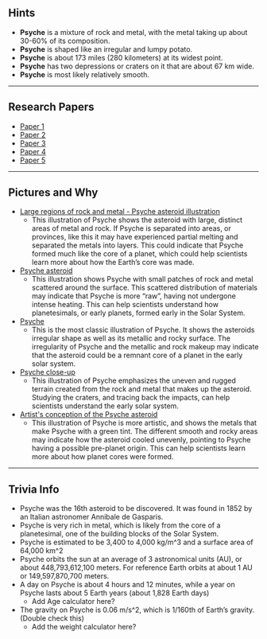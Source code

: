 ## Hints

- **Psyche** is a mixture of rock and metal, with the metal taking up about 30-60% of its composition.
- **Psyche** is shaped like an irregular and lumpy potato.
- **Psyche** is about 173 miles (280 kilometers) at its widest point.
- **Psyche** has two depressions or craters on it that are about 67 km wide.
- **Psyche** is most likely relatively smooth.

---

## Research Papers

- [Paper 1](https://drive.google.com/file/d/1qYrzBaOg2HEFOOoFZNPTfTWzif-Z6Pqf/view?usp=sharing)
- [Paper 2](https://drive.google.com/file/d/1Tdev5Hs9UMGVqa39lWDOvxuTG8B91RCe/view?usp=sharing)
- [Paper 3](https://drive.google.com/file/d/1mXbZoDNDw9NaSCJOAWnLXfiuaLANeiMV/view?usp=sharing)
- [Paper 4](https://drive.google.com/file/d/1dbd3de7FrVF2__CuEdQkx2DeOlQbR20_/view?usp=sharing)
- [Paper 5](https://drive.google.com/file/d/1ov35GPrwLU681KTuzZX-pUo-hMGDIIQP/view?usp=sharing)

---

## Pictures and Why

- [Large regions of rock and metal - Psyche asteroid illustration](https://psyche.asu.edu/gallery/large-regions-of-rock-and-metal-psyche-asteroid-illustration/)
  - This illustration of Psyche shows the asteroid with large, distinct areas of metal and rock. If Psyche is separated into areas, or provinces, like this it may have experienced partial melting and separated the metals into layers. This could indicate that Psyche formed much like the core of a planet, which could help scientists learn more about how the Earth’s core was made. 
- [Psyche asteroid](https://psyche.asu.edu/gallery/psyche-asteroid/)
  - This illustration shows Psyche with small patches of rock and metal scattered around the surface. This scattered distribution of materials may indicate that Psyche is more “raw”, having not undergone intense heating. This can help scientists understand how planetesimals, or early planets, formed early in the Solar System. 
- [Psyche](https://psyche.asu.edu/gallery/psyche/)
  - This is the most classic illustration of Psyche. It shows the asteroids irregular shape as well as its metallic and rocky surface. The irregularity of Psyche and the metallic and rock makeup may indicate that the asteroid could be a remnant core of a planet in the early solar system. 
- [Psyche close-up](https://psyche.asu.edu/gallery/psyche-close-up/)
  - This illustration of Psyche emphasizes the uneven and rugged terrain created from the rock and metal that makes up the asteroid. Studying the craters, and tracing back the impacts, can help scientists understand the early solar system. 
- [Artist's conception of the Psyche asteroid](https://psyche.asu.edu/gallery/artists-conception-of-the-psyche-asteroid/)
  - This illustration of Psyche is more artistic, and shows the metals that make Psyche with a green tint. The different smooth and rocky areas may indicate how the asteroid cooled unevenly, pointing to Psyche having a possible pre-planet origin. This can help scientists learn more about how planet cores were formed. 

---

## Trivia Info

- Psyche was the 16th asteroid to be discovered. It was found in 1852 by an Italian astronomer Annibale de Gasparis. 
- Psyche is very rich in metal, which is likely from the core of a planetesimal, one of the building blocks of the Solar System. 
- Psyche is estimated to be 3,400 to 4,000 kg/m^3 and a surface area of 64,000 km^2
- Psyche orbits the sun at an average of 3 astronomical units (AU), or about 448,793,612,100 meters. For reference Earth orbits at about 1 AU or 149,597,870,700 meters. 
- A day on Psyche is about 4 hours and 12 minutes, while a year on Psyche lasts about 5 Earth years (about 1,828 Earth days)
  - Add Age calculator here?
- The gravity on Psyche is 0.06 m/s^2, which is 1/160th of Earth’s gravity. (Double check this)
  - Add the weight calculator here?

